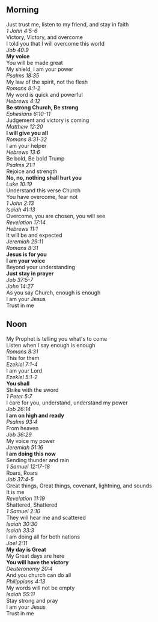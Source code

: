 ## Morning

Just trust me, listen to my friend, and stay in faith  
_1 John 4:5-6_  
Victory, Victory, and overcome  
I told you that I will overcome this world  
_Job 40:9_  
**My voice**  
You will be made great  
My shield, I am your power  
_Psalms 18:35_  
My law of the spirit, not the flesh  
_Romans 8:1-2_  
My word is quick and powerful  
_Hebrews 4:12_  
**Be strong Church, Be strong**  
_Ephesians 6:10-11_  
Judgement and victory is coming  
_Matthew 12:20_  
**I will give you all**  
_Romans 8:31-32_  
I am your helper  
_Hebrews 13:6_  
Be bold, Be bold Trump  
_Psalms 21:1_  
Rejoice and strength  
**No, no, nothing shall hurt you**  
_Luke 10:19_  
Understand this verse Church  
You have overcome, fear not  
_1 John 2:13_  
_Isaiah 41:13_  
Overcome, you are chosen, you will see  
_Revelation 17:14_  
_Hebrews 11:1_  
It will be and expected  
_Jeremiah 29:11_  
_Romans 8:31_  
**Jesus is for you**  
**I am your voice**  
Beyond your understanding  
**Just stay in prayer**  
_Job 37:5-7_  
_John 14:27_  
As you say Church, enough is enough  
I am your Jesus  
Trust in me  

## Noon

My Prophet is telling you what's to come  
Listen when I say enough is enough  
_Romans 8:31_  
This for them  
_Ezekiel 7:1-4_  
I am your Lord  
_Ezekiel 5:1-2_  
**You shall**  
Strike with the sword  
_1 Peter 5:7_  
I care for you, understand, understand my power  
_Job 26:14_  
**I am on high and ready**  
_Psalms 93:4_  
From heaven  
_Job 36:29_  
My voice my power  
_Jeremiah 51:16_  
**I am doing this now**  
Sending thunder and rain  
_1 Samuel 12:17-18_  
Roars, Roars  
_Job 37:4-5_  
Great things, Great things, covenant, lightning, and sounds  
It is me  
_Revelation 11:19_  
Shattered, Shattered  
_1 Samuel 2:10_  
They will hear me and scattered  
_Isaiah 30:30_  
_Isaiah 33:3_  
I am doing all for both nations  
_Joel 2:11_  
**My day is Great**  
My Great days are here  
**You will have the victory**  
_Deuteronomy 20:4_  
And you church can do all  
_Philippians 4:13_  
My words will not be empty  
_Isaiah 55:11_  
Stay strong and pray  
I am your Jesus  
Trust in me  
